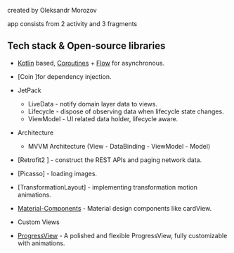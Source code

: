 created by Oleksandr Morozov

app consists from 2 activity and 3 fragments

## Tech stack & Open-source libraries

- [Kotlin](https://kotlinlang.org/) based, [Coroutines](https://github.com/Kotlin/kotlinx.coroutines) + [Flow](https://kotlin.github.io/kotlinx.coroutines/kotlinx-coroutines-core/kotlinx.coroutines.flow/) for asynchronous.
- [Coin ]for dependency injection.
- JetPack
    - LiveData - notify domain layer data to views.
    - Lifecycle - dispose of observing data when lifecycle state changes.
    - ViewModel - UI related data holder, lifecycle aware.
    
- Architecture
    - MVVM Architecture (View - DataBinding - ViewModel - Model)
   
- [Retrofit2 ]  - construct the REST APIs and paging network data.
- [Picasso] - loading images.
- [TransformationLayout] - implementing transformation motion animations.
- [Material-Components](https://github.com/material-components/material-components-android) - Material design components like  cardView.
- Custom Views
- [ProgressView](https://github.com/skydoves/progressview) - A polished and flexible ProgressView, fully customizable with animations.
